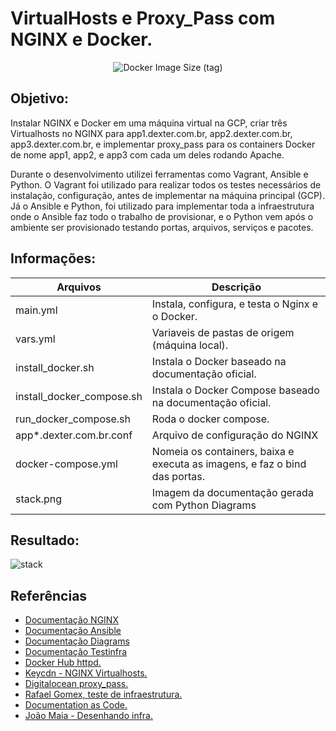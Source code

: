 # VirtualHosts e Proxy_Pass com NGINX e Docker. #
<p align="center"> <img src="https://img.shields.io/badge/Supported OS-Linux-Orange" alt=""> <img src="https://img.shields.io/badge/Using-Docker-Orange" alt=""> <img alt="Docker Image Size (tag)" src="https://img.shields.io/docker/image-size/pirodriguees/app2/1.0"> <img src="https://img.shields.io/badge/nginx-v1.10.3-blue" alt=""> <img src="https://img.shields.io/badge/httpd-v2.4-blue" alt=""></p>


## Objetivo: ##
Instalar NGINX e Docker em uma máquina virtual na GCP, criar três Virtualhosts no NGINX para app1.dexter.com.br, app2.dexter.com.br, app3.dexter.com.br, e implementar proxy_pass para os containers Docker de nome app1, app2, e app3 com cada um deles rodando Apache.

Durante o desenvolvimento utilizei ferramentas como Vagrant, Ansible e Python. O Vagrant foi utilizado para realizar todos os testes necessários de instalação, configuração, antes de implementar na máquina principal (GCP). Já o Ansible e Python, foi utilizado para implementar toda a infraestrutura onde o Ansible faz todo o trabalho de provisionar, e o Python vem após o ambiente ser provisionado testando portas, arquivos, serviços e pacotes.

## Informações: ##

|Arquivos|Descrição|
|-|-|
|main.yml|Instala, configura, e testa o Nginx e o Docker.|
|vars.yml|Variaveis de pastas de origem (máquina local).|
|install_docker.sh|Instala o Docker baseado na documentação oficial.|
|install_docker_compose.sh|Instala o Docker Compose baseado na documentação oficial.|
|run_docker_compose.sh|Roda o docker compose.|
|app*.dexter.com.br.conf|Arquivo de configuração do NGINX|
|docker-compose.yml|Nomeia os containers, baixa e executa as imagens, e faz o bind das portas.|
|stack.png|Imagem da documentação gerada com Python Diagrams|

## Resultado: ##

![stack](https://user-images.githubusercontent.com/52767137/91721313-f1919000-eb6e-11ea-88df-7fdc124017df.png)

## Referências ##
- [Documentação NGINX](https://docs.nginx.com/)
- [Documentação Ansible](https://docs.ansible.com/ansible/latest/index.html)
- [Documentação Diagrams](https://diagrams.mingrammer.com/docs/getting-started/installation)
- [Documentação Testinfra](https://testinfra.readthedocs.io/en/latest/)
- [Docker Hub httpd.](https://hub.docker.com/_/httpd)
- [Keycdn - NGINX Virtualhosts.](https://www.keycdn.com/support/nginx-virtual-host)
- [Digitalocean proxy_pass.](https://www.digitalocean.com/community/tutorials/understanding-nginx-http-proxying-load-balancing-buffering-and-caching)
- [Rafael Gomex, teste de infraestrutura.](https://www.youtube.com/watch?v=ZVHlKWLEyhE&t=1558s)
- [Documentation as Code.](https://www.youtube.com/watch?v=eI7jbBtnFrg)
- [João Maia - Desenhando infra.](https://blog.joaovrmaia.com/post/desenhando-infraestrutura-com-codigo/)